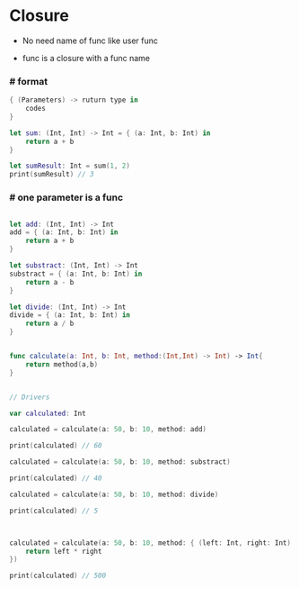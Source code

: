 # Closure

- No need name of func like user func

- func is a closure with a func name

  

### # format

```swift
{ (Parameters) -> ruturn type in
    codes
}

let sum: (Int, Int) -> Int = { (a: Int, b: Int) in
    return a + b
}

let sumResult: Int = sum(1, 2)
print(sumResult) // 3
```



### # one parameter is a func 

```swift

let add: (Int, Int) -> Int
add = { (a: Int, b: Int) in
    return a + b
}

let substract: (Int, Int) -> Int
substract = { (a: Int, b: Int) in
    return a - b
}

let divide: (Int, Int) -> Int
divide = { (a: Int, b: Int) in
    return a / b
}


func calculate(a: Int, b: Int, method:(Int,Int) -> Int) -> Int{
    return method(a,b)
}


// Drivers

var calculated: Int

calculated = calculate(a: 50, b: 10, method: add)

print(calculated) // 60

calculated = calculate(a: 50, b: 10, method: substract)

print(calculated) // 40

calculated = calculate(a: 50, b: 10, method: divide)

print(calculated) // 5



calculated = calculate(a: 50, b: 10, method: { (left: Int, right: Int) -> Int in
    return left * right
})

print(calculated) // 500


```

